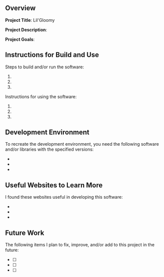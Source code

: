 ## Overview

**Project Title**: Lil'Gloomy

**Project Description**: 

**Project Goals**: 

## Instructions for Build and Use

Steps to build and/or run the software:

1. 
2. 
3. 

Instructions for using the software:

1. 
2. 
3. 

## Development Environment

To recreate the development environment, you need the following software and/or libraries with the specified versions:

* 
* 
* 

## Useful Websites to Learn More

I found these websites useful in developing this software:

* 
* 
* 

## Future Work

The following items I plan to fix, improve, and/or add to this project in the future:

* [ ] 
* [ ] 
* [ ] 